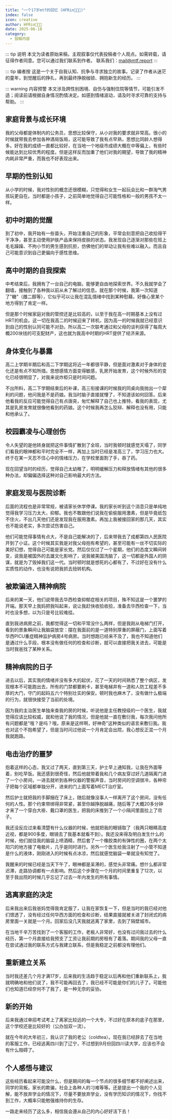 ```yaml
---
title: "一个17岁mtf的回忆 (HFRin🏳️‍⚧️🍥)"
index: false
icon: creative
author: HFRin🏳️‍⚧️🍥
date: 2025-06-18
category:
  - 投稿内容
---
```


::: tip 说明
本文为读者原始来稿，主观叙事仅代表投稿者个人观点。如需转载，请征得作者同意。您可以通过我们联系到作者。
联系我们：mail@mtf.report
:::

::: tip 编者按
这是一个关于自我认知、抗争与寻求独立的故事。记录了作者从迷茫的童年，到觉醒后的挣扎，再到最终挣脱枷锁、拥抱新生的经历。
:::

::: warning 内容预警
本文涉及跨性别困境、自伤与强制住院等情节，可能引发不适；阅读前请根据自身情况酌情决定。如感到情绪波动，请及时寻求可靠的支持与帮助。
:::

## 家庭背景与成长环境

我的父母都是体制内的公务员，思想比较保守，从小对我的要求就非常高。很小的时候就带我去参加各种酒局饭局，这可能导致了我有点早熟，思想比同龄人想得多。好在我的成绩一直都比较好，在当地一个地级市成绩大概在中等偏上，有些时候能达到比较优秀的程度。但是这样反而加重了他们对我的期望，导致了我的精神内耗非常严重，而我也不好表现出来。

## 早期的性别认知

从小学的时候，我对性别的概念还很模糊，只觉得和女生一起玩会比和一群淘气男孩玩更自在。当时都是小孩子，之前简单地觉得自己可能性格和一般的男孩不太一样。

## 初中时期的觉醒

到了初中，我开始有一些苗头，开始注重自己的形象，平常会刻意把自己收拾得干干净净，甚至主动使用护肤产品来保持皮肤的状态。我发现自己逐渐对那些在班上毛毛躁躁、不拘小节的男生感到抗拒，仿佛他们的举动让我有些难以融入。而且自己可能意识到自己更偏向于感性思维。

## 高中时期的自我探索

中考结束后，我拥有了一台自己的电脑，能够更自由地探索世界。不久我就学会了翻墙，接触到了各种我以前从未了解过的信息。就在那个时候，我第一次知道了"糖"（雌二醇等），它似乎可以让我在混乱情绪中找到某种慰藉，好像心里某个地方得到了肯定一样。

但是那个时候家庭对我的管控还是比较高的，以至于我在高一时期基本上没有过HRT的机会。这一切在我高二的时候迎来了转机，因为高一的时候我就已经意识到自己的性别认同可能不对劲，所以高二一次联考通过和父母的谈判获得了每周大概200块钱的可支配财产，这也就为我高中时期的HRT提供了经济来源。

## 身体变化与暴露

高二上学期半期后和高二下学期这将近一年都很平静，但是面对激素对于身体的变化还是有点不知所措。思想感情方面变得敏感，乳房开始发育，这个时候外形的变化已经很明显了，对我来说炸柜只是时间问题。

不出所料，高二下学期结束后的补课，高三衔接课的时候我的同桌向我抛出一个犀利的问题，他问我是不是药娘。我当时脑子直接就懵了，不知道该如何回答。后来他看我的反应可能觉得自己有点唐突，匆忙解释了自己也上推特，看我的表现，尤其是乳房发育就很像他看到的药娘。这个时候我再怎么狡辩、解释也没有用，只能和他承认了。

## 校园霸凌与心理创伤

令人失望的是他转身就把这件事情扩散到了全班，当时我顿时就感觉天塌了，同学们看我的眼神都和平时完全不一样，再加上当时已经是准高三了，学习压力也大。终于在某一天忍不住心中的情绪压力，在学校里面割了手，吞了药。

现在回望当时的经历，觉得自己太幼稚了，明明缓解压力和释放情绪有其他的很多种办法，却偏偏选择这种对自己影响最大的方法。

## 家庭发现与医院诊断

后面的流程也是非常常规，被请家长休学停课。我的家长听到这个消息只是单纯地觉得我学习压力太大，抑郁。我也不敢跟他们说我在偷偷服用激素，但是毕竟纸包不住火，不出几天他们还是发现我在服用激素。再加上我被接回家的那几天，其实也不能说老实，多次尝试伤害自己。

他们可能觉得事情有点大，不是自己能解决的了，后来带我去了成都第四人民医院开到了小证。这个时候其实我是对我父母抱有希望的，甚至可能有一丝不切实际的美好幻想，觉得自己可能是家长党。然后仅仅过了一个星期，他们的态度又瞬间转变，说我是被国外的去雄文化影响了，说我被美国洗脑了，这一切都是外国人的阴谋，就是为了毁掉我们这一代。当时顿时就是想死的心都有了，不过好在没有什么实质性的动作，也没有说把我抓去扭转机构。

## 被欺骗进入精神病院

后来的某一天，他们说带我去华西检查抑郁症相关的项目，殊不知这是一个噩梦的开端。那天早上我妈把我叫起来，说让我赶快收拾收拾，准备去华西检查一下，当时也没多想，以为只是号比较难挂。

直到我进病房之前，我都觉得这一切和平常没什么两样，但是我刚从电梯门打开，看到的景象瞬间让我脑袋放空：摆在我面前的是一道特别厚重的屏蔽门，上面写着华西PICU重症精神监护病房4号病房。当时想跑已经来不及了，我也不知道他们是通过什么手段，根本没有做任何的检查和诊断，就可以直接把我关进去，可能是当时我爸找了某种关系。

## 精神病院的日子

进去以后，其实我的情绪并没有多大的起伏，花了一天的时间熟悉了整个病区，发现根本不可能跑出去，所有的门禁都要刷卡，甚至电梯井有一道和人防工程差不多厚的大门，守门的起码五六个特别壮实的保安。顿时我也麻木了，没有做什么极端的行为，就很快接受了当前的处境。

因为我的主治医生单独来查我的房的时候，听说他是主任教授级的一个医生，我就觉得应该比较权威，就和他说了我的情况，但是他就一直在敷衍我，每次我问他所有问题都是"哦？是吗？哦，原来是这样啊，好神奇"这种类似的语言来敷衍我。我也对这个不抱希望了，但是当时问过他说一个月肯定会出院，我心想反正混一个月我就跑路。

## 电击治疗的噩梦

抱着这样的心态，我又过了两天，直到第三天，护士早上通知我，让我在外面等着，别吃早饭。我还感到很奇怪，然后他就带着我和几个病友穿过好几道隔离门进了一个小房间，一进去就听到各种仪器的警报声音，当时房间的空调很冷，各种帘子把每个区域都单独分开，进来的门上面写着MECT治疗室。

然后护士就把我的手脚捆在了床上，随后就像没事人一样离开了这个房间，没有任何的人性。那个约束带绑得非常紧，甚至你越挣脱越痛，随后等了大概20多分钟才来了一个穿白大褂、戴口罩的医生，把我的床推到了一个小隔间里面拉上了帘子。

我还没反应过来看清楚有什么仪器的时候，他就把我的眼镜取了（我两只眼睛高度近视，都是900多度，眼镜去了我基本就看不到）。我还没来得及明白发生什么的时候，他们就往我的脑袋上喷酒精，然后套了一个橡胶类的有弹性的圈，在两个太阳穴的地方接了电极片，几乎是同时进行。另外一个医生给我注射了一小管不知道是什么的液体，刚刚进入的时候有点冰凉，然后就感觉脑袋一晕就没有知觉了。

我醒来的时候已经是当天下午了，眼神都是呆滞的，感觉头非常痛。想什么都非常迟滞，走路协调都有一点影响。然后这个步骤在一个月的时间里重复了12次，以至于我出院的时候几乎忘记了过去一年内发生的所有事情。

## 逃离家庭的决定

后来我出来后我爸妈觉得我肯定服了，让我在家恢复一下，但是当时的我已经对他们恨透了，没有经过任何华西方面的检查和诊断，结果直接就被关进了封闭式的病房里面一关就是一个月。回家后没几天我就逃离了家里，去到了隔壁城市。

在当地千辛万苦找到了一个客服的工作，老板人非常好，也没有过问我过去的什么经历，第一个月直接给我预支了工资让我前期的房租有了着落。期间我的父母一直在尝试通过我的联系方式与我建立联系，但是我稳定之前都没有理他们。

## 重新建立关系

当时我还差几个月才满17岁，后来我的生活趋于稳定以后再和他们重新联系上，我就明确地和他们说了，我不可能再回去了，我已经不可能是你们的儿子了。可能他们也知道已经奈何不了我了，是一种无奈的妥协。

## 新的开始

后来我通过单招考试考上了离家比较远的一个大专，不过好在原本的底子在那里，这个学校还是比较好的（公办加双一流）。

就在今年的大年初三，我认识了我的老公（coldtea）。现在我已经辞去了在当地的客服工作，已经逃离四川到了辽宁，不过想到9月份回四川读大学，应该也不会有什么阻碍了。

## 个人感悟与建议

这些经历看起来可能没什么，但是期间的每一个节点的很多细节都不好阐述出来，同学的背叛，家长的欺骗，社会上各种人的刁难等等。还是提出一个我的个人见解，能不放弃学业的情况下，尽量不要放弃学业，没有学历知识的情况下，你找不到工作，大概率只能勉强维持你的生存。

一路走来经历了这么多，相信我会遵从自己的内心好好活下去！
